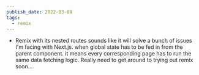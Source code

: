 ```yaml
---
publish_date: 2022-03-08
tags:
  - remix
---
```

- Remix with its nested routes sounds like it will solve a bunch of issues I'm facing with Next.js. when global state has to be fed in from the parent component. it means every corresponding page has to run the same data fetching logic. Really need to get around to trying out remix soon...
